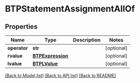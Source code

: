 # BTPStatementAssignmentAllOf

## Properties
Name | Type | Description | Notes
------------ | ------------- | ------------- | -------------
**operator** | **str** |  | [optional] 
**rvalue** | [**BTPExpression**](BTPExpression.md) |  | [optional] 
**lvalue** | [**BTPLValue**](BTPLValue.md) |  | [optional] 

[[Back to Model list]](../README.md#documentation-for-models) [[Back to API list]](../README.md#documentation-for-api-endpoints) [[Back to README]](../README.md)


